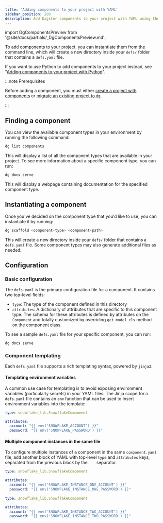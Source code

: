 ```yaml
---
title: 'Adding components to your project with YAML'
sidebar_position: 200
description: Add Dagster components to your project with YAML using the dg scaffold command.
---
```


import DgComponentsPreview from '@site/docs/partials/\_DgComponentsPreview.md';

<DgComponentsPreview />

To add components to your project, you can instantiate them from the command line, which will create a new directory inside your `defs/` folder that contains a `defs.yaml` file.

If you want to use Python to add components to your project instead, see "[Adding components to your project with Python](/guides/labs/components/building-pipelines-with-components/adding-components-python)".

:::note Prerequisites

Before adding a component, you must either [create a project with components](/guides/labs/components/building-pipelines-with-components/creating-a-project-with-components) or [migrate an existing project to `dg`](/guides/labs/dg/incrementally-adopting-dg/migrating-project).

:::

## Finding a component

You can view the available component types in your environment by running the following command:

```bash
dg list components
```

This will display a list of all the component types that are available in your project. To see more information about a specific component type, you can run:

```bash
dg docs serve
```

This will display a webpage containing documentation for the specified component type.

## Instantiating a component

Once you've decided on the component type that you'd like to use, you can instantiate it by running:

```bash
dg scaffold <component-type> <component-path>
```

This will create a new directory inside your `defs/` folder that contains a `defs.yaml` file. Some component types may also generate additional files as needed.

## Configuration

### Basic configuration

The `defs.yaml` is the primary configuration file for a component. It contains two top-level fields:

- `type`: The type of the component defined in this directory
- `attributes`: A dictionary of attributes that are specific to this component type. The schema for these attributes is defined by attributes on the `Component` and totally customized by overriding `get_model_cls` method on the component class.

To see a sample `defs.yaml` file for your specific component, you can run:

```bash
dg docs serve
```

### Component templating

Each `defs.yaml` file supports a rich templating syntax, powered by `jinja2`.

#### Templating environment variables

A common use case for templating is to avoid exposing environment variables (particularly secrets) in your YAML files. The Jinja scope for a `defs.yaml` file contains an `env` function that can be used to insert environment variables into the template:

```yaml
type: snowflake_lib.SnowflakeComponent

attributes:
  account: "{{ env('SNOWFLAKE_ACCOUNT') }}"
  password: "{{ env('SNOWFLAKE_PASSWORD') }}"
```

#### Multiple component instances in the same file

To configure multiple instances of a component in the same `component.yaml` file, add another block of YAML with top-level `type` and `attributes` keys, separated from the previous block by the `---` separator.


```yaml
type: snowflake_lib.SnowflakeComponent

attributes:
  account: "{{ env('SNOWFLAKE_INSTANCE_ONE_ACCOUNT') }}"
  password: "{{ env('SNOWFLAKE_INSTANCE_ONE_PASSWORD') }}"
---
type: snowflake_lib.SnowflakeComponent

attributes:
  account: "{{ env('SNOWFLAKE_INSTANCE_TWO_ACCOUNT') }}"
  password: "{{ env('SNOWFLAKE_INSTANCE_TWO_PASSWORD') }}"
```
